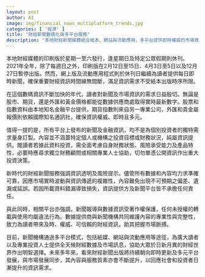 ```yaml
---
layout: post
author: AI
image: img/financial_news_multiplatform_trends.jpg
categories: [ '經濟' ]
title: "財經新聞數碼化與多平台服務"
description: "本地財經新聞媒體結合紙本、網站與流動應用，多平台提供即時權威的市場資訊，並強調數據透明、風險提示及內容版權，協助讀者因應新時代快速變化的資訊需求，作出明智財經決策。"
---
```

本地財經媒體的印刷版於星期一至六發行，逢星期日及特定公眾假期則休刊。2021年全年，除了每週日之外，印刷版在2月12日至15日、4月3日至5日以及12月27日暫停出版。然而，網上版及流動應用程式則於休刊日繼續為讀者提供每日即時新聞，確保重要財經資訊時間線無間斷，滿足資訊需求不受紙本出版時序所限。

在這個數碼資訊不斷加快的年代，讀者對新聞及市場資訊的需求日益殷切。無論是股市、期貨，還是外匯和黃金價格都能從數據供應商處取得實時最新數字。股票和指數資料由本地知名金融平台提供，期貨指數則來自另一專業公司，外匯和貴金屬報價則依賴國際知名通訊社，確保資訊權威、即時且多元。

值得一提的是，所有平台上發布的新聞及金融資訊，均不是為個別投資者的獨特需求量身訂製。內容並不涵蓋特定個人或機構之投資目標或財務狀況，純屬資訊提供。閱讀者若據此資料投資，需全面考慮自身財務狀態、風險承受能力及產品特性，必要時應尋求獨立財務顧問或相關專業人士協助，切勿單憑公開資訊作出重大投資決策。

新時代的財經新聞服務強調資訊透明及風險提示。儘管所有數據和內容均力求準確可靠，因應市場實時波動與資訊傳遞的複雜性，內容難免出現不可預期之偏差、遺漏或延誤。若因所載資料錯漏導致損失，資訊提供方及新聞平台皆不承擔任何責任。

與此同時，相關平台亦強調，新聞報導與數據資訊受著作權保護，任何未授權的轉載與使用均屬違法行為。數據提供商與新聞機構共同維護內容的專業性與完整性，致力為讀者帶來及時、權威、可信賴的財經資訊，助其把握市場脈搏。

目前，新聞機構通過多平台模式，包括紙媒、網站與流動應用等途徑，為廣大讀者以及專業投資人士提供全天候財經數據及市場訊息，協助大眾於日新月異的財經世界作出明智選擇。未來多年來，看來財經新聞出版將持續朝向即時更新及多元平台發展，與市場發展同步，其內容與服務質素亦會不斷提升，以回應社會和投資者日漸提升的資訊需求。